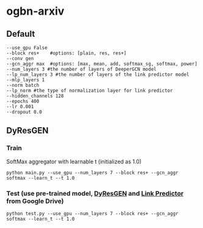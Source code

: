 # ogbn-arxiv
## Default 
	--use_gpu False 
    --block res+ 	#options: [plain, res, res+]
    --conv gen
    --gcn_aggr max 	#options: [max, mean, add, softmax_sg, softmax, power]
    --num_layers 3 #the number of layers of DeeperGCN model
    --lp_num_layers 3 #the number of layers of the link predictor model
	--mlp_layers 1
    --norm batch
    --lp_norm #the type of normalization layer for link predictor
    --hidden_channels 128
    --epochs 400
    --lr 0.001
	--dropout 0.0
## DyResGEN
### Train
SoftMax aggregator with learnable t (initialized as 1.0)
    
    python main.py --use_gpu --num_layers 7 --block res+ --gcn_aggr softmax --learn_t --t 1.0

### Test (use pre-trained model, [DyResGEN](https://drive.google.com/file/d/1aPzYzXiKBN7vnSVHFfO010zJwTYWazgM/view?usp=sharing) and [Link Predictor](https://drive.google.com/file/d/1Y-UZjIxXA6swX8qGLs041Cg_qSh7SFgx/view?usp=sharing) from Google Drive)
	python test.py --use_gpu --num_layers 7 --block res+ --gcn_aggr softmax --learn_t --t 1.0
